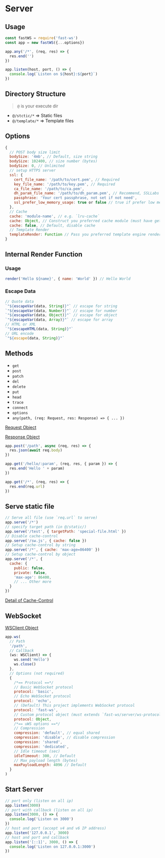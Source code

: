 # Server

## Usage

```js
const fastWS = require('fast-ws')
const app = new fastWS({...options})

app.any('/*', (req, res) => {
  res.end('')
})

app.listen(host, port, () => {
  console.log(`Listen on ${host}:${port}`)
})
```

## Directory Structure

> `@` is your execute dir

- `@/stctic/*` => Static files
- `@/template/*` => Template files

## Options

```js
{
  // POST body size limit
  bodySize: '4mb', // Default, size string
  bodySize: 102400, // size number (bytes)
  bodySize: 0, // Unlimited
  // setup HTTPS server
  ssl: {
    cert_file_name: '/path/to/cert.pem', // Required
    key_file_name: '/path/to/key.pem', // Required
    ca_file_name: '/path/to/ca.pem',
    dh_param_file_name: '/path/to/dh_param.pem', // Recommend, SSLLabs Test will grade A
    passphrase: 'Your cert passphrase, not set if not need',
    ssl_prefer_low_memory_usage: true or false // true if prefer low memory
  },
  // Cache
  cache: 'module-name', // e.g. `lru-cache`
  cache: Object, // Construct you preferred cache module (must have get, set and has)
  cache: false, // Default, disable cache
  // Template Render
  templateRender: Function // Pass you preferred template engine render function
}
```

## Internal Render Function

### Usage

```js
render('Hello ${name}', { name: 'World' }) // Hello World
```

### Escape Data

```js
// Quote data
`"${escapeVar(data, String)}"` // escape for string
`"${escapeVar(data, Number)}"` // escape for number
`"${escapeVar(data, Object)}"` // escape for object
`"${escapeVar(data, Array)}"` // escape for array
// HTML or XML
`"${escapeHTML(data, String)}"`
// URL encode
`"${escape(data, String)}"`
```

## Methods

- `get`
- `post`
- `patch`
- `del`
- `delete`
- `put`
- `head`
- `trace`
- `connect`
- `options`
- `any(path, (req: Request, res: Response) => { ... })`

[Request Object](Request.md)

[Response Object](Response.md)

```js
app.post('/path', async (req, res) => {
  res.json(await req.body)
})

app.get('/hello/:param', (req, res, { param }) => {
  res.end('Hello ' + param)
})

app.get('/*', (req, res) => {
  res.end(req.url)
})
```

## Serve static file

```js
// Serve all file (use `req.url` to serve)
app.serve('/*')
// specify target path (in @/static/)
app.serve('/test', { targetPath: 'special-file.html' })
// Disable cache-control
app.serve('/sw.js', { cache: false })
// Setup cache-control by string
app.serve('/*', { cache: 'max-age=86400' })
// Setup cache-control by object
app.serve('/*', {
  cache: {
    public: false,
    private: false,
    'max-age': 86400,
    // ... Other more
  }
})
```

[Detail of Cache-Control](https://developer.mozilla.org/docs/Web/HTTP/Headers/Cache-Control)

## WebSocket

[WSClient Object](WSClient.md)

```js
app.ws(
  // Path
  '/path',
  // Callback
  (ws: WSClient) => {
    ws.send('Hello')
    ws.close()
  },
  // Options (not required)
  {
    /*== Protocol ==*/
    // Basic WebSocket protocol
    protocol: 'basic',
    // Echo WebSocket protocol
    protocol: 'echo',
    // (Default) This project implements WebSocket protocol
    protocol: 'fast-ws',
    // Custom protocol object (must extends `fast-ws/server/ws-protocol/basic`)
    protocol: Object,
    /*== uWS options ==*/
    // Compression
    compression: 'default', // equal shared
    compression: 'disable', // disable compression
    compression: 'shared',
    compression: 'dedicated',
    // Idle timeout (sec)
    idleTimeout: 300, // Default
    // Max payload length (bytes)
    maxPayloadLength: 4096 // Default
  }
)
```

## Start Server

```js
// port only (listen on all ip)
app.listen(3000)
// port with callback (listen on all ip)
app.listen(3000, () => {
  console.log('Listen on 3000')
})
// host and port (accept v4 and v6 IP address)
app.listen('127.0.0.1', 3000)
// host and port and callback
app.listen('[::1]', 3000, () => {
  console.log('Listen on 127.0.0.1:3000')
})
```
